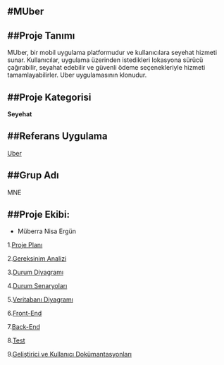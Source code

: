 #MUber
--


##Proje Tanımı
---
MUber, bir mobil uygulama platformudur ve kullanıcılara seyehat hizmeti sunar. Kullanıcılar, uygulama üzerinden istedikleri lokasyona sürücü çağırabilir, seyahat edebilir ve güvenli ödeme seçenekleriyle hizmeti tamamlayabilirler. Uber uygulamasının klonudur.

##Proje Kategorisi
---
**Seyehat**

##Referans Uygulama
---
[Uber](https://www.uber.com/tr/tr/)

##Grup Adı
---
MNE

##Proje Ekibi:
---
- Müberra Nisa Ergün

1.[Proje Planı](ProjePlanı.md)

2.[Gereksinim Analizi](GereksinimAnalizi.md)

3.[Durum Diyagramı](DurumDiyagrami.md)

4.[Durum Senaryoları](DurumSenaryolari.md)

5.[Veritabanı Diyagramı](VeritabanıDiyagrami.md)

6.[Front-End](FrontEnd.md)

7.[Back-End](BackEnd.md)

8.[Test](Test.md)

9.[Geliştirici ve Kullanıcı Dokümantasyonları](GelistiriciVeKullaniciDokumantasyonlari.md)







